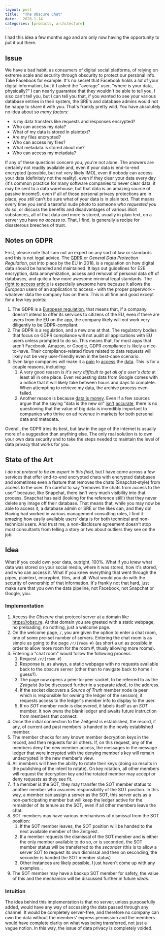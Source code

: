 ```yaml
---
layout: post
title:  "The Obscure Chat"
date:   2020-1-14
categories: [products, architecture]
---
```


I had this idea a few months ago and am only now having the opportunity to put it out there.

## Issue

We have a bad habit, as consumers of digital social platforms, of relying on extreme scale and security through obscurity to protect our personal info. Take Facebook for example. It's no secret that Facebook holds a _lot_ of your digital information, but if I asked the "average" user, "where is your data, physically?" I can nearly guarantee that they wouldn't be able to tell you. I also can't tell you, but I can tell you that, if you wanted to see your various database entries in their system, the SRE's and database admins would not be happy to share it with you. That's frankly pretty wild. You have absolutely no idea about _so many factors_:

* Is my data transfers like requests and responses encrypted?
* Who can access my data?
* What of my data is stored in plaintext?
* Are my files encrypted?
* Who can access my files?
* What metadata is stored about me?
* Who can access my metadata?

If any of these questions concern you, you're not alone. The answers are certainly not readily available and, even if your data is end-to-end encrypted (possible, but not very likely IMO), even if nobody can access your data (definitely not the reality), even if they clear your data every day (it's common practice for many software companies to never clear data, it may be sent to a data warehouse, but that data is an amazing source of passive income!), even if all of those personal privacy protections are in place, you _still_ can't be sure what of your data is in plain text. That means every time you send a tasteful nude photo to someone _who requested you do so_, or discuss the benefits and disadvantages of various illicit substances, all of that data and more is stored, usually in plain text, on a server you have _no access to_. That, I find, is generally a recipe for disasterous breeches of trust.

## Notes on GDPR

First, please note that I am not an expert on any sort of law or standards and this is not legal advice. The [GDPR](https://gdpr.eu/checklist/) or _General Data Protection Regulation_, put into place by the EU in 2018, is a regulation on how digital data should be handled and maintained. It lays out guidelines for E2E encryption, data anonymization, access and removal of personal data off of databases, and quite a few more awesome minimal legal standards. The [right to access article](https://gdpr.eu/article-15-right-of-access/) is especially awesome here because it allows the _European_ users of an application to access - with the proper paperwork - whatever data the company has on them. This is all fine and good except for a few key points:

1. The GDPR is a [European regulation](https://gdpr.eu/article-3-requirements-of-handling-personal-data-of-subjects-in-the-union/), that means that, if a company doesn't intend to offer its services to citizens of the EU, even if there are users from the EU on the app, the company likely will not work very diligently to be GDPR-compliant.
2. The GDPR is a regulation, and a new one at that. The regulatory bodies that focus on GDPR compliance will not audit all applications with EU users unless prompted to do so. This means that, for most apps that aren't Facebook, Amazon, or Google, GDPR compliance is likely a nice-to-have. Their compliance-related flows related to data requests will likely not be very user-friendly even in the best-case scenario.
3. Even large companies will make it a [pain](https://takeout.google.com/) to [access](https://www.facebook.com/your_information/) the [data](https://www.amazon.com/gp/help/customer/display.html?nodeId=202188270). This is for a couple reasons, including: 
    1. A very good reason is _it's very difficult to get all of a user's data_ at least all in one place. Even requesting data from Google comes with a notice that it will likely take between hours and days to complete. When attempting to retrieve my data, the archive process even failed.
    2. Another reason is because [data is money](https://www.economist.com/leaders/2017/05/06/the-worlds-most-valuable-resource-is-no-longer-oil-but-data). Even if a few sources argue that the saying "data is the new oil" [isn't](https://www.forbes.com/sites/bernardmarr/2018/03/05/heres-why-data-is-not-the-new-oil/) [accurate](https://techcrunch.com/2018/03/27/data-is-not-the-new-oil/), there is no questioning that the value of big data is incredibly important to companies who thrive on ad revenue in markets for both personal data and metadata.

Overall, the GDPR tries its best, but law in the age of the internet is usually more of a suggestion than anything else. The only real solution is to own your own data security and to take the steps needed to maintain the level of data privacy that works for you.

## State of the Art

_I do not pretend to be an expert in this field,_ but I have come across a few services that offer end-to-end encrypted chats with encrypted databases and sometimes even a feature that removes the chats (Snapchat-style) from access to the user. I'm careful to say "removes the chats from access to the user" because, like Snapchat, there isn't very much visibility into that process. Snapchat has said (looking for the reference still!) that they never delete any image off their database. That means that, while you may now be able to access it, a database admin or SRE or the likes can, and they do! Having had worked in various management consulting roles, I find it amazing how easily available users' data is for both technical and non-technical users. And trust me, a non-disclosure agreement doesn't stop most consultants from telling a story or two about outliers they see on the job.

## Idea

What if you could own your data, outright, 100%. What if you knew what data was stored on your social media, where it was stored, how it's stored, and who can access it. What if you knew everything that went through the pipes, plaintext, encrypted, files, and all. What would you do with the security of ownership of that information. It's frankly not that hard, just make sure that you own the data pipeline, not Facebook, not Snapchat or Google, you.

### Implementation

1. Access the _Obscure_ chat protocol server at a domain like https://obsc.re. At that domain you are greeted with a static webpage, no preloading, no nothing, just a welcome page.
2. On the welcome page, `/`, you are given the option to enter a chat room, one of some pre-set number of servers. Entering the chat room is as simple as going to the page `/r/{room #}` (as short a url as possible in order to allow more room for the room #, thusly allowing more rooms).
3. Entering a "chat room" would follow the following process:
    1. Request `/r/{room #}`
    2. Response is, as always, a static webpage with no requests available back to the obsc.re server (other than to navigate back to home I guess?).
    3. The page now opens a peer-to-peer socket, to be referred to as the _Zeitgeist_ (to be discussed further in a separate _idea_), to the address.
    4. If the socket discovers a _Source of Truth_ member node (a peer which is responsible for owning the ledger of the session), it requests access to the ledger's member info to display to the user.
    5. If no _SOT_ member node is discovered, it labels itself as an _SOT_ member. It now owns the blank ledger and awaits future instruction from members that connect.
4. Once the initial connection to the Zeitgeist is established, the record, if any, of current and past members is handed to the newly established member.
5. The member checks for any known member decryption keys in the record, and then requests for all others. If, on this request, any of the members deny the new member access, the messages in the message ledger that were incrypted with the denying member's key will remain undecrypted in the new member's view.
6. All members will have the ability to rotate their keys (doing so results in the publishing of the intent to rotate). On key rotation, all other members will request the decryption key and the rotated member may accept or deny requests as they see fit.
7. If a member is the SOT, they may transfer the SOT member status to another member who assumes responsibility of the SOT position. In this way, a member can assign a server as the SOT, this server acts as a non-participating member but will keep the ledger active for the remainder of its tenure as the SOT, even if all other members leave the chat.
8. SOT members may have various mechanisms of dismissal from the SOT position:
    1. If the SOT member leaves, the SOT position will be handed to the next available member of the Zeitgeist.
    2. If a member requests the dismissal of the SOT member and is either the only member available to do so, or is seconded, the SOT member status will be transferred to the _seconder_ (this is to allow a server SOT to request its own dismissal and then on seconding, the seconder is handed the SOT member status)
    3. Other instances are likely possible, I just haven't come up with any examples...
9. The SOT member may have a backup SOT member for safety, the value of this and the mechanism will be discussed further in future _ideas_.

### Intuition

The idea behind this implementation is that no server, unless purposefully added, would have any way of accessing the data passed through any channel. It would be completely server-free, and therefore no company can own the data without the members' express permission and the members would have complete clarity on what was being transferred, not just a vague notion. In this way, the issue of data privacy is completely voided.